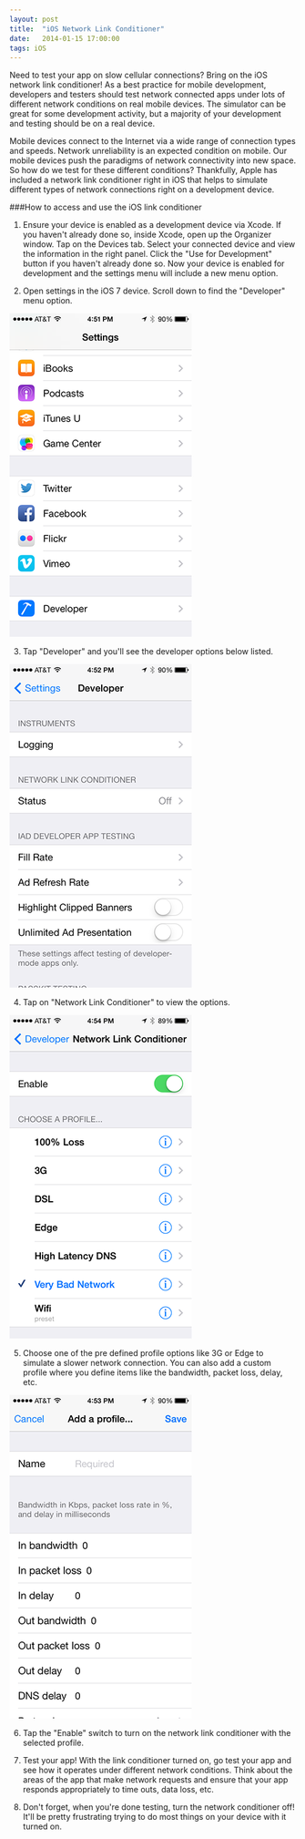 ```yaml
---
layout: post
title:  "iOS Network Link Conditioner"
date:   2014-01-15 17:00:00
tags: iOS
---
```


Need to test your app on slow cellular connections?  Bring on the iOS network link conditioner!  As a best practice for mobile development, developers and testers should test network connected apps under lots of different network conditions on real mobile devices.  The simulator can be great for some development activity, but a majority of your development and testing should be on a real device.

Mobile devices connect to the Internet via a wide range of connection types and speeds.  Network unreliability is an expected condition on mobile.  Our mobile devices push the paradigms of network connectivity into new space.  So how do we test for these different conditions?  Thankfully, Apple has included a network link conditioner right in iOS that helps to simulate different types of network connections right on a development device.

###How to access and use the iOS link conditioner

1. Ensure your device is enabled as a development device via Xcode.  If you haven't already done so, inside Xcode, open up the Organizer window.  Tap on the Devices tab.  Select your connected device and view the information in the right panel.  Click the "Use for Development" button if you haven't already done so.  Now your device is enabled for development and the settings menu will include a new menu option.

2. Open settings in the iOS 7 device.  Scroll down to find the "Developer" menu option.

 <img src="/img/link-conditioner-4.png" class="img-responsive center-block" alt="iOS 7 Settings: Developer Menu Option">

3. Tap "Developer" and you'll see the developer options below listed.  

 <img src="/img/link-conditioner-1.png" class="img-responsive center-block" alt="iOS 7 Settings: Developer">

4. Tap on "Network Link Conditioner" to view the options.

 <img src="/img/link-conditioner-3.png" class="img-responsive center-block" alt="iOS 7 Settings: Link Conditioner">

5. Choose one of the pre defined profile options like 3G or Edge to simulate a slower network connection.  You can also add a custom profile where you define items like the bandwidth, packet loss, delay, etc.

 <img src="/img/link-conditioner-2.png" class="img-responsive center-block" alt="iOS 7 Settings: Add Link Conditioner Profile">

6. Tap the "Enable" switch to turn on the network link conditioner with the selected profile.

7. Test your app!  With the link conditioner turned on, go test your app and see how it operates under different network conditions.  Think about the areas of the app that make network requests and ensure that your app responds appropriately to time outs, data loss, etc.

8. Don't forget, when you're done testing, turn the network conditioner off!  It'll be pretty frustrating trying to do most things on your device with it turned on.
